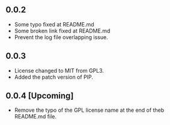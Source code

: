 ## 0.0.2
- Some typo fixed at README.md
- Some broken link fixed at README.md
- Prevent the log file overlapping issue.

## 0.0.3
- License changed to MIT from GPL3.
- Added the patch version of PIP.

## 0.0.4 [Upcoming]
- Remove the typo of the GPL license name at the end of theb README.md file.